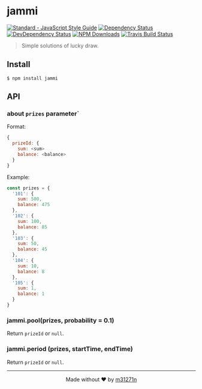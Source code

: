 # jammi

[![Standard - JavaScript Style Guide](https://img.shields.io/badge/code%20style-standard-brightgreen.svg)](https://standardjs.com/)
[![Dependency Status](https://img.shields.io/david/m31271n/jammi.svg)](#)
[![DevDependency Status](https://img.shields.io/david/m31271n/jammi.svg)](#)
[![NPM Downloads](https://img.shields.io/npm/dm/jammi.svg)](#)
[![Travis Build Status](https://img.shields.io/travis/m31271n/jammi.svg)](#)

> Simple solutions of lucky draw.

## Install

```
$ npm install jammi
```

## API
### about `prizes` parameter`

Format:

```js
{
  prizeId: {
    sum: <sum>
    balance: <balance>
  }
}
```

Example:

```js
const prizes = {
  '101': {
    sum: 500,
    balance: 475
  },
  '102': {
    sum: 100,
    balance: 85
  },
  '103': {
    sum: 50,
    balance: 45
  },
  '104': {
    sum: 10,
    balance: 8
  },
  '105': {
    sum: 1,
    balance: 1
  }
}
```

### jammi.pool(prizes, probability = 0.1)

Return `prizeId` or `null`.

### jammi.period (prizes, startTime, endTime)

Return `prizeId` or `null`.

* * *

<p align="center">Made without ❤ by <a href="http://index.m31271n.com">m31271n</a></p>
